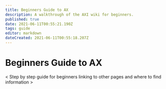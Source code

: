```yaml
---
title: Beginners Guide to AX 
description: A walkthrough of the AXI wiki for beginners.
published: true
date: 2021-06-11T00:55:21.190Z
tags: guide
editor: markdown
dateCreated: 2021-06-11T00:55:18.207Z
---
```


# Beginners Guide to AX


< Step by step guide for beginners linking to other pages and where to find information >